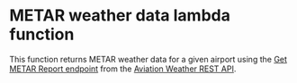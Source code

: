# METAR weather data lambda function

This function returns METAR weather data for a given airport using the [Get METAR Report endpoint](https://avwx.docs.apiary.io/#reference/0/metar/get-metar-report) from the [Aviation Weather REST API](https://avwx.rest/).
